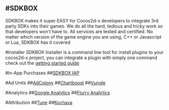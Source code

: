 #SDKBOX
---
SDKBOX makes it super EASY for Cocos2d-x developers to integrate 3rd party SDKs into their games. We do all the hard, tedious and tricky work so that developers won’t have to. All services are tested and certified. No matter which version of the game engine you are using, C++ or Javascript or Lua, SDKBOX has it covered

#Installer
SDKBOX Installer is a command line tool for install plugins to your cocos2d-x project, you can integrate a plugin with simply one command
check out the [getting started guide](installer.md)

#In-App Purchases
##[SDKBOX IAP](plugins/iap/v3-cpp.md)

#Ad Units
##[AdColony](plugins/adcolony.md)
##[Chartboost](plugins/chartboost.md)
##[Vungle](plugins/vungle.md)

#Analytics
##[Google Analytics](plugins/googleanalytics.md)
##[Flurry Analytics](plugins/flurryanalytics.md)

#Attribution
##[Tune](plugins/tune.md)
##[Kochava](plugins/kochava.md)

